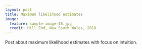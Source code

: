 ```yaml
---
layout: post
title: Maximum likelihood estimates
image:
  feature: sample-image-48.jpg
  credit: Hill End, New South Wales, 2018
---
```


Post about maximum likelihood estimates with focus on intuition. 